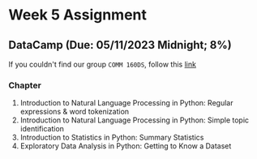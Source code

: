 # Week 5 Assignment 

## DataCamp (Due: 05/11/2023 Midnight; 8%)

If you couldn't find our group `COMM 160DS`, follow this [link](https://support.datacamp.com/hc/en-us/articles/4409828327959-Navigating-DataCamp-Learn-Workspace-Certification-Groups)

### Chapter

1. Introduction to Natural Language Processing in Python: Regular expressions & word tokenization
2. Introduction to Natural Language Processing in Python: Simple topic identification
3. Introduction to Statistics in Python: Summary Statistics
4. Exploratory Data Analysis in Python: Getting to Know a Dataset
